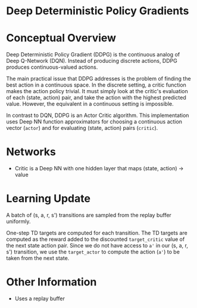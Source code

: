 # Deep Deterministic Policy Gradients

# Conceptual Overview

Deep Deterministic Policy Gradient (DDPG) is the continuous analog of Deep Q-Network (DQN). Instead of producing discrete actions, DDPG produces continuous-valued actions.

The main practical issue that DDPG addresses is the problem of finding the best action in a continuous space. In the discrete setting, a critic function makes the action policy trivial. It must simply look at the critic's evaluation of each (state, action) pair, and take the action with the highest predicted value. However, the equivalent in a continuous setting is impossible.

In contrast to DQN, DDPG is an Actor Critic algorithm. This implementation uses Deep NN function approximators for choosing a continuous action vector (`actor`) and for  evaluating (state, action) pairs (`critic`).

# Networks

- Critic is a Deep NN with one hidden layer that maps (state, action) -> value

# Learning Update

A batch of (s, a, r, s') transitions are sampled from the replay buffer uniformly.

One-step TD targets are computed for each transition. The TD targets are computed as the reward added to the discounted `target_critic` value of the next state action pair. Since we do not have access to `a'` in our (s, a, r, s') transition, we use the `target_actor` to compute the action (`a'`) to be taken from the next state.

# Other Information

- Uses a replay buffer
